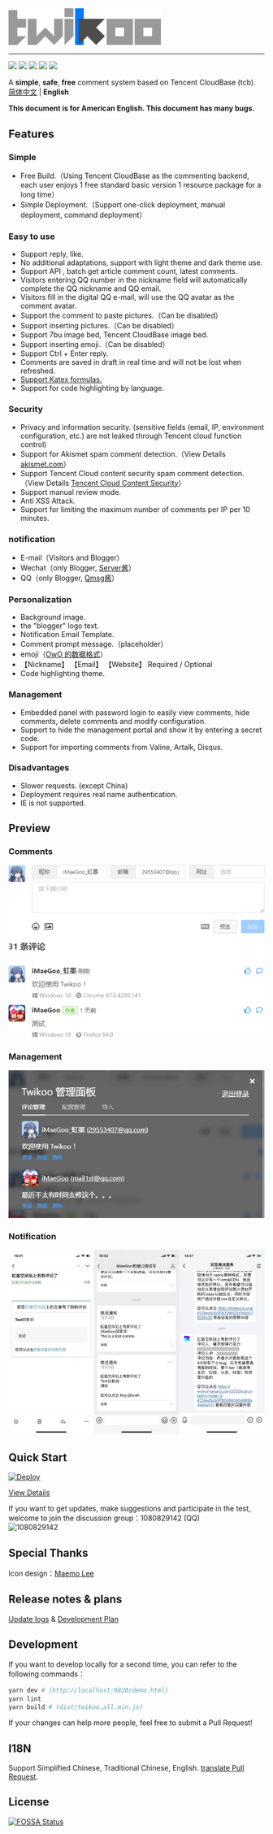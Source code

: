 <img src="../static/logo.png" width="300" alt="Twikoo">

----

[![](https://img.shields.io/npm/v/twikoo)](https://www.npmjs.com/package/twikoo)
[![](https://img.shields.io/bundlephobia/minzip/twikoo)](https://bundlephobia.com/result?p=twikoo)
[![](https://img.shields.io/npm/dt/twikoo)](https://www.npmjs.com/package/twikoo)
[![](https://data.jsdelivr.com/v1/package/npm/twikoo/badge)](https://www.jsdelivr.com/package/npm/twikoo)
[![](https://img.shields.io/npm/l/twikoo)](https://github.com/imaegoo/twikoo/blob/main/LICENSE)

A **simple**, **safe**, **free** comment system based on Tencent CloudBase (tcb).  
[简体中文](/) | **English**  

**This document is for American English. This document has many bugs.**

## Features


### Simple

* Free Build.（Using Tencent CloudBase as the commenting backend, each user enjoys 1 free standard basic version 1 resource package for a long time）
* Simple Deployment.（Support one-click deployment, manual deployment, command deployment）

### Easy to use

* Support reply, like.
* No additional adaptations, support with light theme and dark theme use.
* Support API , batch get article comment count, latest comments.
* Visitors entering QQ number in the nickname field will automatically complete the QQ nickname and QQ email.
* Visitors fill in the digital QQ e-mail, will use the QQ avatar as the comment avatar.
* Support the comment to paste pictures.（Can be disabled）
* Support inserting pictures.（Can be disabled）
* Support 7bu image bed, Tencent CloudBase image bed.
* Support inserting emoji.（Can be disabled）
* Support Ctrl + Enter reply.
* Comments are saved in draft in real time and will not be lost when refreshed.
* [Support Katex formulas.](https://twikoo.js.org/faq.html#%E5%A6%82%E4%BD%95%E5%90%AF%E7%94%A8-katex-%E6%94%AF%E6%8C%81)
* Support for code highlighting by language.

### Security

* Privacy and information security. (sensitive fields (email, IP, environment configuration, etc.) are not leaked through Tencent cloud function control)
* Support for Akismet spam comment detection.（View Details [akismet.com](https://akismet.com/)）
* Support Tencent Cloud content security spam comment detection.（View Details [Tencent Cloud Content Security](https://console.cloud.tencent.com/cms/text/overview)）
* Support manual review mode.
* Anti XSS Attack.
* Support for limiting the maximum number of comments per IP per 10 minutes.

### notification

* E-mail（Visitors and Blogger）
* Wechat（only Blogger, [Server酱](https://sc.ftqq.com/3.version)）
* QQ（only Blogger, [Qmsg酱](https://qmsg.zendee.cn/)）

### Personalization

* Background image.
* the "blogger" logo text.
* Notification Email Template.
* Comment prompt message.（placeholder）
* emoji（[OwO 的数据格式](https://cdn.jsdelivr.net/npm/owo@1.0.2/demo/OwO.json)）
* 【Nickname】 【Email】 【Website】 Required / Optional
* Code highlighting theme.

### Management

* Embedded panel with password login to easily view comments, hide comments, delete comments and modify configuration.
* Support to hide the management portal and show it by entering a secret code.
* Support for importing comments from Valine, Artalk, Disqus.

### Disadvantages

* Slower requests. (except China)
* Deployment requires real name authentication.
* IE is not supported.

## Preview



### Comments

![Comments](../static/readme-1.png)

### Management

![Management](../static/readme-2.png)

### Notification

![Notification](../static/readme-3.jpg)



## Quick Start

[![Deploy](https://main.qcloudimg.com/raw/67f5a389f1ac6f3b4d04c7256438e44f.svg)](https://console.cloud.tencent.com/tcb/env/index?action=CreateAndDeployCloudBaseProject&appUrl=https%3A%2F%2Fgithub.com%2Fimaegoo%2Ftwikoo&branch=main)

[View Details](https://twikoo.js.org/quick-start.html)


If you want to get updates, make suggestions and participate in the test, welcome to join the discussion group：1080829142 (QQ)  
<img height="300" alt="1080829142"  src="https://www.imaegoo.com/gallery/2020/hello-twikoo.png" />


<!-- ## Contributors -->

## Special Thanks

Icon design：[Maemo Lee](https://www.maemo.cc)

<!-- ## Donate -->

## Release notes & plans

[Update logs](https://github.com/imaegoo/twikoo/releases) & [Development Plan](https://github.com/imaegoo/twikoo/projects/2)

##  Development

If you want to develop locally for a second time, you can refer to the following commands：

``` sh
yarn dev # (http://localhost:9820/demo.html)
yarn lint 
yarn build # (dist/twikoo.all.min.js)
```

If your changes can help more people, feel free to submit a Pull Request!

## I18N

Support Simplified Chinese, Traditional Chinese, English. [translate Pull Request](https://github.com/imaegoo/twikoo/tree/main/src/js/utils/i18n).

## License


[![FOSSA Status](https://app.fossa.com/api/projects/git%2Bgithub.com%2Fimaegoo%2Ftwikoo.svg?type=large)](https://app.fossa.com/projects/git%2Bgithub.com%2Fimaegoo%2Ftwikoo?ref=badge_large)

